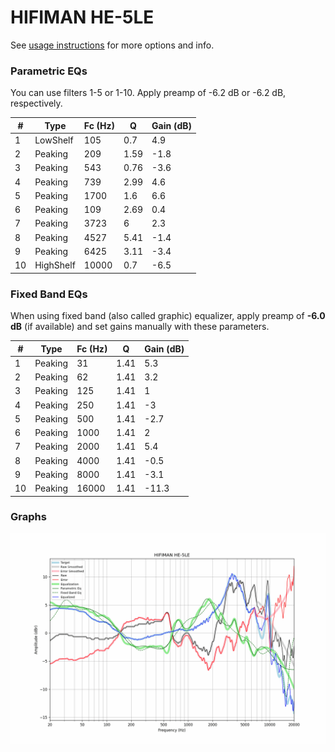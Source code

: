 # HIFIMAN HE-5LE
See [usage instructions](https://github.com/jaakkopasanen/AutoEq#usage) for more options and info.

### Parametric EQs
You can use filters 1-5 or 1-10. Apply preamp of -6.2 dB or -6.2 dB, respectively.

|   # | Type      |   Fc (Hz) |    Q |   Gain (dB) |
|-----|-----------|-----------|------|-------------|
|   1 | LowShelf  |       105 | 0.7  |         4.9 |
|   2 | Peaking   |       209 | 1.59 |        -1.8 |
|   3 | Peaking   |       543 | 0.76 |        -3.6 |
|   4 | Peaking   |       739 | 2.99 |         4.6 |
|   5 | Peaking   |      1700 | 1.6  |         6.6 |
|   6 | Peaking   |       109 | 2.69 |         0.4 |
|   7 | Peaking   |      3723 | 6    |         2.3 |
|   8 | Peaking   |      4527 | 5.41 |        -1.4 |
|   9 | Peaking   |      6425 | 3.11 |        -3.4 |
|  10 | HighShelf |     10000 | 0.7  |        -6.5 |

### Fixed Band EQs
When using fixed band (also called graphic) equalizer, apply preamp of **-6.0 dB** (if available) and set gains manually with these parameters.

|   # | Type    |   Fc (Hz) |    Q |   Gain (dB) |
|-----|---------|-----------|------|-------------|
|   1 | Peaking |        31 | 1.41 |         5.3 |
|   2 | Peaking |        62 | 1.41 |         3.2 |
|   3 | Peaking |       125 | 1.41 |         1   |
|   4 | Peaking |       250 | 1.41 |        -3   |
|   5 | Peaking |       500 | 1.41 |        -2.7 |
|   6 | Peaking |      1000 | 1.41 |         2   |
|   7 | Peaking |      2000 | 1.41 |         5.4 |
|   8 | Peaking |      4000 | 1.41 |        -0.5 |
|   9 | Peaking |      8000 | 1.41 |        -3.1 |
|  10 | Peaking |     16000 | 1.41 |       -11.3 |

### Graphs
![](./HIFIMAN%20HE-5LE.png)

